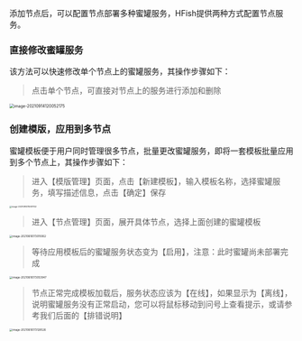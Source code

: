 添加节点后，可以配置节点部署多种蜜罐服务，HFish提供两种方式配置节点服务。

### 直接修改蜜罐服务

该方法可以快速修改单个节点上的蜜罐服务，其操作步骤如下：

> 点击单个节点，可直接对节点上的服务进行添加和删除

<img src="/images/image-20210914120052175.png" alt="image-20210914120052175" style="zoom:50%;" />



### 创建模版，应用到多节点

蜜罐模板便于用户同时管理很多节点，批量更改蜜罐服务，即将一套模板批量应用到多个节点上，其操作步骤如下：

> 进入【模版管理】页面，点击【新建模板】，输入模板名称，选择蜜罐服务，填写描述信息，点击【确定】保存

<img src="/images/image-20210914115931102.png" alt="image-20210914115931102" style="zoom:25%;" />

> 进入【节点管理】页面，展开具体节点，选择上面创建的蜜罐模板

<img src="/images/20210616173018.png" alt="image-20210616173015062" style="zoom: 33%;" />


> 等待应用模板后的蜜罐服务状态变为【启用】，注意：此时蜜罐尚未部署完成

<img src="/images/20210616173055.png" alt="image-20210616173053947" style="zoom: 33%;" />

> 节点正常完成模板加载后，服务状态应该为【在线】，如果显示为【离线】，说明蜜罐服务没有正常启动，您可以将鼠标移动到问号上查看提示，或请参考我们后面的【排错说明】

<img src="/images/20210616173129.png" alt="image-20210616173128526" style="zoom: 33%;" />



